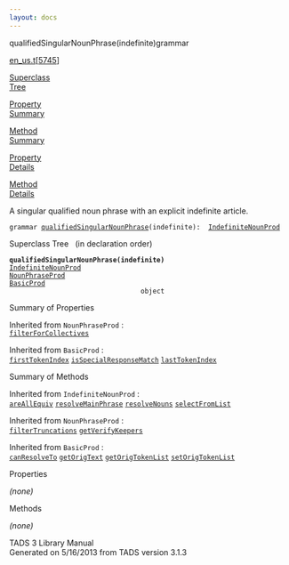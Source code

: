 ```yaml
---
layout: docs
---
```

<span class="title">qualifiedSingularNounPhrase(indefinite)</span><span class="type">grammar</span>

[en_us.t](../file/en_us.t.html)\[[5745](../source/en_us.t.html#5745)\]

[Superclass  
Tree](#_SuperClassTree_)

[Property  
Summary](#_PropSummary_)

[Method  
Summary](#_MethodSummary_)

[Property  
Details](#_Properties_)

[Method  
Details](#_Methods_)



A singular qualified noun phrase with an explicit indefinite article.

`grammar `<span class="gramalt">[`qualifiedSingularNounPhrase`](../object/qualifiedSingularNounPhrase.html)`(indefinite)`</span>` :   `[`IndefiniteNounProd`](../object/IndefiniteNounProd.html)



<span id="_SuperClassTree_"></span>



<span class="hdln">Superclass Tree</span>   (in declaration order)



**`qualifiedSingularNounPhrase(indefinite)`**  
[`IndefiniteNounProd`](../object/IndefiniteNounProd.html)  
[`NounPhraseProd`](../object/NounPhraseProd.html)  
[`BasicProd`](../object/BasicProd.html)  
`                                 object`  
<span id="_PropSummary_"></span>



<span class="hdln">Summary of Properties</span>  







Inherited from `NounPhraseProd` :  
[`filterForCollectives`](../object/NounPhraseProd.html#filterForCollectives)

Inherited from `BasicProd` :  
[`firstTokenIndex`](../object/BasicProd.html#firstTokenIndex) [`isSpecialResponseMatch`](../object/BasicProd.html#isSpecialResponseMatch) [`lastTokenIndex`](../object/BasicProd.html#lastTokenIndex)

<span id="_MethodSummary_"></span>



<span class="hdln">Summary of Methods</span>  





Inherited from `IndefiniteNounProd` :  
[`areAllEquiv`](../object/IndefiniteNounProd.html#areAllEquiv) [`resolveMainPhrase`](../object/IndefiniteNounProd.html#resolveMainPhrase) [`resolveNouns`](../object/IndefiniteNounProd.html#resolveNouns) [`selectFromList`](../object/IndefiniteNounProd.html#selectFromList)

Inherited from `NounPhraseProd` :  
[`filterTruncations`](../object/NounPhraseProd.html#filterTruncations) [`getVerifyKeepers`](../object/NounPhraseProd.html#getVerifyKeepers)

Inherited from `BasicProd` :  
[`canResolveTo`](../object/BasicProd.html#canResolveTo) [`getOrigText`](../object/BasicProd.html#getOrigText) [`getOrigTokenList`](../object/BasicProd.html#getOrigTokenList) [`setOrigTokenList`](../object/BasicProd.html#setOrigTokenList)

<span id="_Properties_"></span>



<span class="hdln">Properties</span>  



*(none)* <span id="_Methods_"></span>



<span class="hdln">Methods</span>  



*(none)*



TADS 3 Library Manual  
Generated on 5/16/2013 from TADS version 3.1.3


